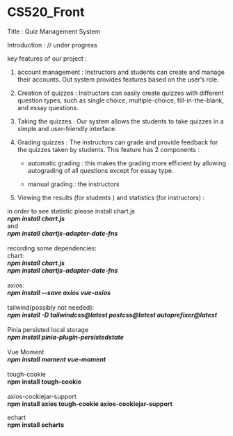 # CS520_Front
Title : Quiz Management System

Introduction : // under progress

key features of our project :
1) account management :
Instructors and students can create and      manage their accounts. Out system            provides features based on the user’s        role.

2) Creation of quizzes :
Instructors can easily create quizzes    with different question types, such as single choice, multiple-choice, fill-in-the-blank, and essay questions.

3) Taking the quizzes :
Our system allows the students to take quizzes in a simple and user-friendly interface.

4) Grading quizzes :
The instructors can grade and provide feedback for the quizzes taken by students. This feature has 2 components :
   - automatic grading : this makes the grading more efficient by allowing autograding of all questions except for essay type.

   - manual grading : the instructors 

6) Viewing the results (for students ) and statistics (for instructors) :


 
in order to see statistic please install chart.js<br/>
***npm install chart.js***<br/>
and<br/>
***npm install chartjs-adapter-date-fns***<br/>
<br/>
recording some dependencies:<br/>
chart:<br/>
***npm install chart.js***<br/>
***npm install chartjs-adapter-date-fns***<br/>
<br/>
axios:<br/>
***npm install --save axios vue-axios***<br/>
<br/>
tailwind(possibly not needed):<br/>
***npm install -D tailwindcss@latest postcss@latest autoprefixer@latest***<br/>
<br/>
Pinia persisted local storage<br/>
***npm install pinia-plugin-persistedstate***<br/>
<br/>
Vue Moment<br/>
***npm install moment vue-moment***<br/>
<br/>
tough-cookie<br/>
**npm install tough-cookie**<br/>
<br/>
axios-cookiejar-support<br/>
**npm install axios tough-cookie axios-cookiejar-support**<br/>

echart<br/>
**npm install echarts**<br/>
